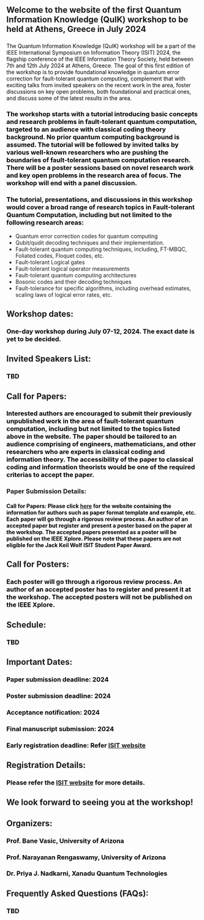 ## Welcome to the website of the first Quantum Information Knowledge (QuIK) workshop to be held at Athens, Greece in July 2024
### <font color="black">
The Quantum Information Knowledge (QuIK) workshop will be a part of the IEEE International Symposium on Information Theory (ISIT) 2024, the flagship conference of the IEEE Information Theory Society, held between 7th and 12th July 2024 at Athens, Greece. The goal of this first edition of the workshop is to provide foundational knowledge in quantum error correction for fault-tolerant quantum computing, complement that with exciting talks from invited speakers on the recent work in the area, foster discussions on key open problems, both foundational and practical ones, and discuss some of the latest results in the area. 
 </font>
### <font color="black"> The workshop starts with a tutorial introducing basic concepts and research problems in fault-tolerant quantum computation, targeted to an audience with classical coding theory background. No prior quantum computing background is assumed. The tutorial will be followed by invited talks by various well-known researchers who are pushing the boundaries of fault-tolerant quantum computation research. There will be a poster sessions based on novel research work and key open problems in the research area of focus. The workshop will end with a panel discussion. </font>
### <font color="black"> The tutorial, presentations, and discussions in this workshop would cover a broad range of research topics in Fault-tolerant Quantum Computation, including but not limited to the following research areas:</font>
*	Quantum error correction codes for quantum computing
*	Qubit/qudit decoding techniques and their implementation.
*	Fault-tolerant quantum computing techniques, including, FT-MBQC, Foliated codes, Floquet codes, etc. 
*	Fault-tolerant Logical gates
*	Fault-tolerant logical operator measurements
*	Fault-tolerant quantum computing architectures
*	Bosonic codes and their decoding techniques
*	Fault-tolerance for specific algorithms, including overhead estimates, scaling laws of logical error rates, etc.

## Workshop dates:
### <font color="black"> One-day workshop during July 07-12, 2024. The exact date is yet to be decided. </font>
## Invited Speakers List:
### <font color="black"> TBD </font> 
## Call for Papers:
### <font color="black">Interested authors are encouraged to submit their previously unpublished work in the area of fault-tolerant quantum computation, including but not limited to the topics listed above in the website. The paper should be tailored to an audience comprising of engineers, mathematicians, and other researchers who are experts in classical coding and information theory. The accessibility of the paper to classical coding and information theorists would be one of the required criterias to accept the paper.</font>
### Paper Submission Details:
#### <font color="black"> Call for Papers: Please click <a href="https://2024.ieee-isit.org/information-authors-0">here</a> for the website containing the information for authors such as paper format template and example, etc. Each paper will go through a rigorous review process. An author of an accepted paper but register and present a poster based on the paper at the workshop. The accepted papers presented as a poster will be published on the IEEE Xplore. Please note that these papers are not eligible for the Jack Keil Wolf ISIT Student Paper Award. </font> ####
## Call for Posters:
### <font color="black"> Each poster will go through a rigorous review process. An author of an accepted poster has to register and present it at the workshop. The accepted posters will not be published on the IEEE Xplore. </font> 
## Schedule:
### <font color="black"> TBD </font> 
## Important Dates:
### <font color="black"> Paper submission deadline: 2024 </font> 
### <font color="black"> Poster submission deadline: 2024 </font> 
### <font color="black"> Acceptance notification: 2024 </font> 
### <font color="black"> Final manuscript submission: 2024 </font> 
### <font color="black"> Early registration deadline: Refer <a href="https://2024.ieee-isit.org/workshops">ISIT website</a> </font> 
## Registration Details: 
### <font color="black"> Please refer the <a href="https://2024.ieee-isit.org/workshops">ISIT website</a> for more details. </font> 
## We look forward to seeing you at the workshop!
## Organizers:
### <font color="black"> Prof. Bane Vasic, University of Arizona </font> 
### <font color="black"> Prof. Narayanan Rengaswamy, University of Arizona </font> 
### <font color="black"> Dr. Priya J. Nadkarni, Xanadu Quantum Technologies </font> 
## Frequently Asked Questions (FAQs):
### <font color="black"> TBD </font> 

